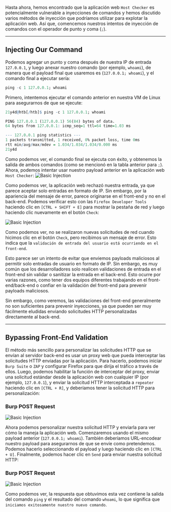 Hasta ahora, hemos encontrado que la aplicación web `Host Checker` es potencialmente vulnerable a inyecciones de comandos y hemos discutido varios métodos de inyección que podríamos utilizar para explotar la aplicación web. Así que, comencemos nuestros intentos de inyección de comandos con el operador de punto y coma (`;`).

---

## Injecting Our Command

Podemos agregar un punto y coma después de nuestra IP de entrada `127.0.0.1`, y luego anexar nuestro comando (por ejemplo, `whoami`), de manera que el payload final que usaremos es (`127.0.0.1; whoami`), y el comando final a ejecutar sería:


```r
ping -c 1 127.0.0.1; whoami
```

Primero, intentemos ejecutar el comando anterior en nuestra VM de Linux para asegurarnos de que se ejecute:



```r
21y4d@htb[/htb]$ ping -c 1 127.0.0.1; whoami

PING 127.0.0.1 (127.0.0.1) 56(84) bytes of data.
64 bytes from 127.0.0.1: icmp_seq=1 ttl=64 time=1.03 ms

--- 127.0.0.1 ping statistics ---
1 packets transmitted, 1 received, 0% packet loss, time 0ms
rtt min/avg/max/mdev = 1.034/1.034/1.034/0.000 ms
21y4d
```

Como podemos ver, el comando final se ejecuta con éxito, y obtenemos la salida de ambos comandos (como se mencionó en la tabla anterior para `;`). Ahora, podemos intentar usar nuestro payload anterior en la aplicación web `Host Checker`: ![Basic Injection](https://academy.hackthebox.com/storage/modules/109/cmdinj_basic_injection.jpg)

Como podemos ver, la aplicación web rechazó nuestra entrada, ya que parece aceptar solo entradas en formato de IP. Sin embargo, por la apariencia del mensaje de error, parece originarse en el front-end y no en el back-end. Podemos verificar esto con las `Firefox Developer Tools` haciendo clic en `[CTRL + SHIFT + E]` para mostrar la pestaña de red y luego haciendo clic nuevamente en el botón `Check`:

![Basic Injection](https://academy.hackthebox.com/storage/modules/109/cmdinj_basic_injection_network.jpg)

Como podemos ver, no se realizaron nuevas solicitudes de red cuando hicimos clic en el botón `Check`, pero recibimos un mensaje de error. Esto indica que la `validación de entrada del usuario está ocurriendo en el front-end`.

Esto parece ser un intento de evitar que enviemos payloads maliciosos al permitir solo entradas de usuario en formato de IP. Sin embargo, es muy común que los desarrolladores solo realicen validaciones de entrada en el front-end sin validar o sanitizar la entrada en el back-end. Esto ocurre por varias razones, como tener dos equipos diferentes trabajando en el front-end/back-end o confiar en la validación del front-end para prevenir payloads maliciosos.

Sin embargo, como veremos, las validaciones del front-end generalmente no son suficientes para prevenir inyecciones, ya que pueden ser muy fácilmente eludidas enviando solicitudes HTTP personalizadas directamente al back-end.

---

## Bypassing Front-End Validation

El método más sencillo para personalizar las solicitudes HTTP que se envían al servidor back-end es usar un proxy web que pueda interceptar las solicitudes HTTP enviadas por la aplicación. Para hacerlo, podemos iniciar `Burp Suite` o `ZAP` y configurar Firefox para que dirija el tráfico a través de ellos. Luego, podemos habilitar la función de interceptar del proxy, enviar una solicitud estándar desde la aplicación web con cualquier IP (por ejemplo, `127.0.0.1`), y enviar la solicitud HTTP interceptada a `repeater` haciendo clic en `[CTRL + R]`, y deberíamos tener la solicitud HTTP para personalización:

### Burp POST Request

![Basic Injection](https://academy.hackthebox.com/storage/modules/109/cmdinj_basic_repeater_1.jpg)

Ahora podemos personalizar nuestra solicitud HTTP y enviarla para ver cómo la maneja la aplicación web. Comenzaremos usando el mismo payload anterior (`127.0.0.1; whoami`). También deberíamos URL-encodear nuestro payload para asegurarnos de que se envíe como pretendemos. Podemos hacerlo seleccionando el payload y luego haciendo clic en `[CTRL + U]`. Finalmente, podemos hacer clic en `Send` para enviar nuestra solicitud HTTP:

### Burp POST Request

![Basic Injection](https://academy.hackthebox.com/storage/modules/109/cmdinj_basic_repeater_2.jpg)

Como podemos ver, la respuesta que obtuvimos esta vez contiene la salida del comando `ping` y el resultado del comando `whoami`, lo que significa que `iniciamos exitosamente nuestro nuevo comando`.